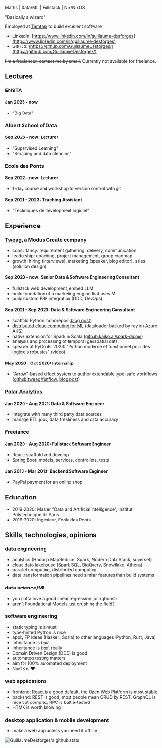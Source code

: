 Maths | Data/ML | Fullstack | Nix/NixOS

"Basically a wizard"

Employed at [Tamtam](https://tamtam.ai) to build excellent software

* LinkedIn: [https://www.linkedin.com/in/guillaume-desforges](https://www.linkedin.com/in/guillaume-desforges)
* GitHub: [https://github.com/GuillaumeDesforges/](https://github.com/GuillaumeDesforges/)

~~I'm a freelancer, contact me by email.~~ Currently not available for freelance.

## Lectures

### ENSTA

#### Jan 2025 - now
* "Big Data"

### Albert School of Data

#### Sep 2023 - now: Lecturer
* "Supervised Learning"
* "Scraping and data cleaning"

### Ecole des Ponts

#### Sep 2022 - now: Lecturer
* 1-day course and workshop to version control with git

#### Sep 2021 - 2023: Teaching Assistant
* "Techniques de dévelopment logiciel"

## Experience

### [Tweag](https://www.tweag.io/), a Modus Create company

* consultancy: requirement gathering, delivery, communication
* leadership: coaching, project management, group roadmap
* growth: hiring (interviews), marketing (speaker, blog editor), sales (solution design)

#### Sep 2023 - now: Senior Data & Software Engineering Consultant
* fullstack web development, embed LLM
* build foundation of a marketing engine that uses ML
* build custom ERP integration (DDD, DevOps)

#### Sep 2021 - Sep 2023: Data & Software Engineering Consultant
* scaffold Python monorepos ([blog post](https://www.tweag.io/blog/2023-04-04-python-monorepo-1/))
* [distributed cloud computing for ML](https://www.tweag.io/blog/2023-04-20-medical-computing-at-scale/) (dataloader backed by ray on Azure AKS)
* native extension for Spark in Scala ([github:kaiko.ai/spark-dicom](https://github.com/kaiko-ai/spark-dicom))
* analysis and processing of temporal geospatial data
* speaker at PyConFr 2023: "Python moderne et fonctionnel pour des logiciels robustes" ([video](https://pyvideo.org/pycon-fr-2023/python-moderne-et-fonctionnel-pour-des-logiciels-robustes.html))

#### May 2020 - Oct 2020: Internship
* "[Arrow](https://www.sciencedirect.com/science/article/pii/S0167642399000234)"-based effect system to author extendable type-safe workflows ([github:tweag/funflow](https://github.com/tweag/funflow), [blog post](https://www.tweag.io/blog/2021-09-23-funflow2-intro/))

### [Polar Analytics](https://www.polaranalytics.com/)

#### Jan 2020 - Aug 2021: Data & Software Engineer
* integrate with many third party data sources
* manage ETL jobs, data freshness and data accuracy

### Freelance

#### Jan 2020 - Aug 2020: Fullstack Software Engineer
* React: scaffold and develop
* Spring Boot: models, services, controllers, tests 

#### Jan 2013 - Mar 2013: Backend Software Engineer
* PayPal payment for an online shop

## Education

* 2019-2020: Master "Data and Artificial Intelligence", Institut Polytechnique de Paris
* 2016-2020: Ingénieur, Ecole des Ponts

## Skills, technologies, opinions

### data engineering
* analytics (Hadoop MapReduce, Spark, Modern Data Stack, superset)
* cloud data lakehouse (Spark SQL, BigQuery, Snowflake, Athena)
* parallel computing, distributed computing
* data transformation pipelines need similar features than build systems

### data science/ML
* you gotta love a good linear regression (or xgboost)
* aren't Foundational Models just crushing the field?

### software engineering
* static typing is a must
* type-hinted Python is nice
* apply FP ideas (Haskell, Scala) to other languages (Python, Rust, Java)
* Inheritance is _bad_
* Inheritance is _bad_, really
* Domain Driven Design (DDD) is good
* automated testing matters
* aim for 100% automated deployment
* NixOS is ❤

### web applications
* frontend: React is a good default, the Open Web Platform is most stable
* backend: REST is good, most people mean CRUD by REST, GraphQL is nice but complex, RPC is battle-tested
* HTMX is worth knowing

### desktop application & mobile development
* make a web app unless you need it offline

![GuillaumeDesforges's github stats](https://github-readme-stats.vercel.app/api?username=GuillaumeDesforges&show_icons=true&theme=dark)
